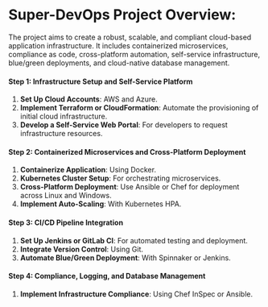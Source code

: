 

# Super-DevOps Project Overview:
The project aims to create a robust, scalable, and compliant cloud-based application infrastructure. It includes containerized microservices, compliance as code, cross-platform automation, self-service infrastructure, blue/green deployments, and cloud-native database management.

#### Step 1: Infrastructure Setup and Self-Service Platform
1. **Set Up Cloud Accounts**: AWS and Azure.
2. **Implement Terraform or CloudFormation**: Automate the provisioning of initial cloud infrastructure.
3. **Develop a Self-Service Web Portal**: For developers to request infrastructure resources.

#### Step 2: Containerized Microservices and Cross-Platform Deployment
1. **Containerize Application**: Using Docker.
2. **Kubernetes Cluster Setup**: For orchestrating microservices.
3. **Cross-Platform Deployment**: Use Ansible or Chef for deployment across Linux and Windows.
4. **Implement Auto-Scaling**: With Kubernetes HPA.

#### Step 3: CI/CD Pipeline Integration
1. **Set Up Jenkins or GitLab CI**: For automated testing and deployment.
2. **Integrate Version Control**: Using Git.
3. **Automate Blue/Green Deployment**: With Spinnaker or Jenkins.

#### Step 4: Compliance, Logging, and Database Management
1. **Implement Infrastructure Compliance**: Using Chef InSpec or Ansible.

